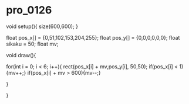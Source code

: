 # pro_0126
void setup(){
  size(600,600);
}

float pos_x[] = {0,51,102,153,204,255};
float pos_y[] = {0,0,0,0,0,0};
float sikaku = 50;
float mv;
  

void draw(){
  
  for(int i = 0; i < 6; i++){
  rect(pos_x[i] + mv,pos_y[i],
  50,50);
  if(pos_x[i]  < 1){mv++;}
  if(pos_x[i] + mv > 600){mv--;}
  
  }
  
 
}
